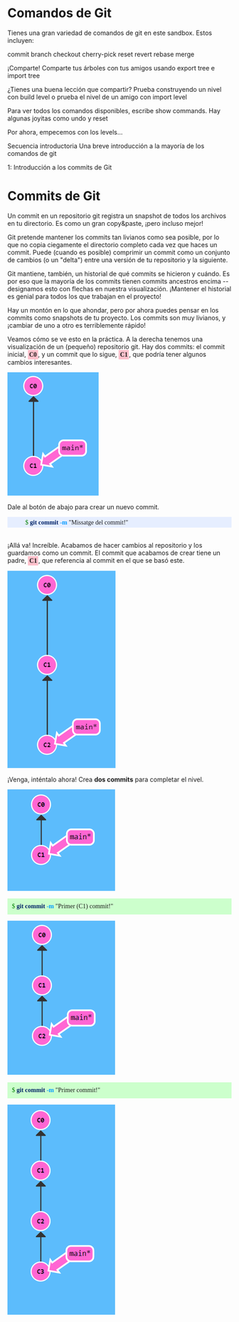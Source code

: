 <style type="text/css">
  .html,.sintaxi,.htmlLinea,.git { font-family: Lucida Console;}
  .html {padding: 10px; background-color:#d9d9d9;}
  .git {padding: 10px; background-color:#ccffcc;}

  .sintaxi {padding: 5px 3px 3px 40px; background-color:#e6eeff;}
  .htmlLinea {padding: 5px;}
  .prompt { font-weight: normal; color: green;}
  .comentari {font-weight: normal;  color: green;}
  .sudo { font-weight: normal; color: gray;}
  .fitxer {font-family: Lucida Console; font-weight: normal; color: #0099ff; background-color: #e6f5ff; font-weight: bold;}
  .ordre { font-weight: bold; color: #002266;}
  .ordreLinux { font-weight: bold; color: #808080;}
  .resposta {font-weight: bold; color: #666666;}
  .error {font-weight: bold; color: #ff6666; background-color: #ffe6e6}
  .parametre {font-weight: bold; color: #0099ff;}
  
  .commitLinea {padding: 3px; font-weight: bold; background-color: pink;}
  .cadena {font-weight: bold; color: #999999;}
            .intermitent {
                animation: blinker 1s linear infinite;
            }
            @keyframes blinker {
                50% {
                    opacity: 0;
                }
            }
</style>

<!--   https://learngitbranching.js.org  -->

# Comandos de Git
Tienes una gran variedad de comandos de git en este sandbox. Estos incluyen:

commit
branch
checkout
cherry-pick
reset
revert
rebase
merge

¡Comparte!
Comparte tus árboles con tus amigos usando export tree e import tree

¿Tienes una buena lección que compartir? Prueba construyendo un nivel con build level o prueba el nivel de un amigo con import level

Para ver todos los comandos disponibles, escribe show commands. Hay algunas joyitas como undo y reset

Por ahora, empecemos con los levels...

Secuencia introductoria
Una breve introducción a la mayoría de los comandos de git

1: Introducción a los commits de Git


# Commits de Git
Un commit en un repositorio git registra un snapshot de todos los archivos en tu directorio. Es como un gran copy&paste, ¡pero incluso mejor!

Git pretende mantener los commits tan livianos como sea posible, por lo que no copia ciegamente el directorio completo cada vez que haces un commit. Puede (cuando es posible) comprimir un commit como un conjunto de cambios (o un "delta") entre una versión de tu repositorio y la siguiente.

Git mantiene, también, un historial de qué commits se hicieron y cuándo. Es por eso que la mayoría de los commits tienen commits ancestros encima -- designamos esto con flechas en nuestra visualización. ¡Mantener el historial es genial para todos los que trabajan en el proyecto!

Hay un montón en lo que ahondar, pero por ahora puedes pensar en los commits como snapshots de tu proyecto. Los commits son muy livianos, y ¡cambiar de uno a otro es terriblemente rápido!

Veamos cómo se ve esto en la práctica. A la derecha tenemos una visualización de un (pequeño) repositorio git. Hay dos commits: el commit inicial, <span class="git commitLinea">C0</span>, y un commit que lo sigue, <span class="git commitLinea">C1</span>, que podría tener algunos cambios interesantes.

![image1](./imatges/imatge_000001.png)

Dale al botón de abajo para crear un nuevo commit.

<div class="sintaxi">
    <span class="prompt">$ </span><span class="ordre">git commit </span><span class=" parametre">-m</span><span classe="cadena"> "Missatge del commit!"</span></div>
<br>

¡Allá va! Increíble. Acabamos de hacer cambios al repositorio y los guardamos como un commit. El commit que acabamos de crear tiene un padre, <span class="git commitLinea">C1</span>, que referencia al commit en el que se basó este.

![image2](./imatges/imatge_000002.png)

¡Venga, inténtalo ahora! Crea **dos commits** para completar el nivel.

![image3](./imatges/imatge_000003.png)

<div class="git">
    <span class="prompt">$ </span><span class="ordre">git commit </span><span class="parametre">-m</span><span classe="cadena"> "Primer (C1) commit!"</span></div>

![image4](./imatges/imatge_000004.png)


<div class="git">
    <span class="prompt">$ </span><span class="ordre">git commit </span><span class=" parametre">-m</span><span classe="cadena"> "Primer commit!"</span></div>

![image5](./imatges/imatge_000005.png)